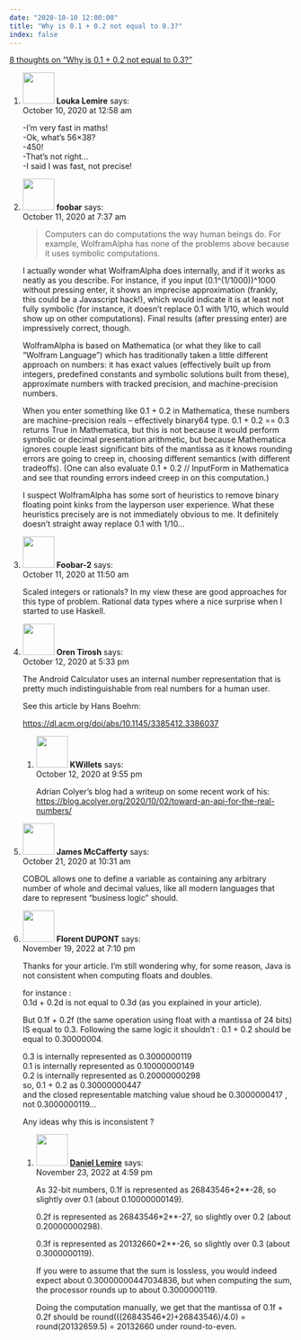 ```yaml
---
date: "2020-10-10 12:00:00"
title: "Why is 0.1 + 0.2 not equal to 0.3?"
index: false
---
```


[8 thoughts on &ldquo;Why is 0.1 + 0.2 not equal to 0.3?&rdquo;](/lemire/blog/2020/10-10-why-is-0-1-0-2-not-equal-to-0-3)

<ol class="comment-list">
<li id="comment-554761" class="comment even thread-even depth-1">
<div class="comment-author vcard">
<img alt src="https://secure.gravatar.com/avatar/c47da5409467699dae2d85ba459e8d75?s=56&#038;d=mm&#038;r=g" srcset="https://secure.gravatar.com/avatar/c47da5409467699dae2d85ba459e8d75?s=112&#038;d=mm&#038;r=g 2x" class="avatar avatar-56 photo" height="56" width="56" decoding="async" /> <b class="fn">Louka Lemire</b> <span class="says">says:</span> </div>
<div class="comment-metadata"><time datetime="2020-10-10T00:58:29+00:00">October 10, 2020 at 12:58 am</time></a> </div>
<div class="comment-content">
<p>-I’m very fast in maths!<br/>
-Ok, what’s 56&#215;38?<br/>
-450!<br/>
-That’s not right&#8230;<br/>
-I said I was fast, not precise!</p>
</div>
</li>
<li id="comment-554864" class="comment odd alt thread-odd thread-alt depth-1">
<div class="comment-author vcard">
<img alt src="https://secure.gravatar.com/avatar/9104ef5e4f029338cf8df36de3ad23d4?s=56&#038;d=mm&#038;r=g" srcset="https://secure.gravatar.com/avatar/9104ef5e4f029338cf8df36de3ad23d4?s=112&#038;d=mm&#038;r=g 2x" class="avatar avatar-56 photo" height="56" width="56" decoding="async" /> <b class="fn">foobar</b> <span class="says">says:</span> </div>
<div class="comment-metadata"><time datetime="2020-10-11T07:37:48+00:00">October 11, 2020 at 7:37 am</time></a> </div>
<div class="comment-content">
<blockquote><p>
Computers can do computations the way human beings do. For example, WolframAlpha has none of the problems above because it uses symbolic computations.
</p></blockquote>
<p>I actually wonder what WolframAlpha does internally, and if it works as neatly as you describe. For instance, if you input (0.1^(1/1000))^1000 without pressing enter, it shows an imprecise approximation (frankly, this could be a Javascript hack!), which would indicate it is at least not fully symbolic (for instance, it doesn&rsquo;t replace 0.1 with 1/10, which would show up on other computations). Final results (after pressing enter) are impressively correct, though.</p>
<p>WolframAlpha is based on Mathematica (or what they like to call &ldquo;Wolfram Language&rdquo;) which has traditionally taken a little different approach on numbers: it has exact values (effectively built up from integers, predefined constants and symbolic solutions built from these), approximate numbers with tracked precision, and machine-precision numbers.</p>
<p>When you enter something like 0.1 + 0.2 in Mathematica, these numbers are machine-precision reals &#8211; effectively binary64 type. 0.1 + 0.2 == 0.3 returns True in Mathematica, but this is not because it would perform symbolic or decimal presentation arithmetic, but because Mathematica ignores couple least significant bits of the mantissa as it knows rounding errors are going to creep in, choosing different semantics (with different tradeoffs). (One can also evaluate 0.1 + 0.2 // InputForm in Mathematica and see that rounding errors indeed creep in on this computation.)</p>
<p>I suspect WolframAlpha has some sort of heuristics to remove binary floating point kinks from the layperson user experience. What these heuristics precisely are is not immediately obvious to me. It definitely doesn&rsquo;t straight away replace 0.1 with 1/10&#8230;</p>
</div>
</li>
<li id="comment-554876" class="comment even thread-even depth-1">
<div class="comment-author vcard">
<img alt src="https://secure.gravatar.com/avatar/c3dc49a179160f2c80b4354cb607e71e?s=56&#038;d=mm&#038;r=g" srcset="https://secure.gravatar.com/avatar/c3dc49a179160f2c80b4354cb607e71e?s=112&#038;d=mm&#038;r=g 2x" class="avatar avatar-56 photo" height="56" width="56" loading="lazy" decoding="async" /> <b class="fn">Foobar-2</b> <span class="says">says:</span> </div>
<div class="comment-metadata"><time datetime="2020-10-11T11:50:51+00:00">October 11, 2020 at 11:50 am</time></a> </div>
<div class="comment-content">
<p>Scaled integers or rationals? In my view these are good approaches for this type of problem. Rational data types where a nice surprise when I started to use Haskell.</p>
</div>
</li>
<li id="comment-554958" class="comment odd alt thread-odd thread-alt depth-1 parent">
<div class="comment-author vcard">
<img alt src="https://secure.gravatar.com/avatar/5e02c014b9ae0d4964d09a998780074f?s=56&#038;d=mm&#038;r=g" srcset="https://secure.gravatar.com/avatar/5e02c014b9ae0d4964d09a998780074f?s=112&#038;d=mm&#038;r=g 2x" class="avatar avatar-56 photo" height="56" width="56" loading="lazy" decoding="async" /> <b class="fn">Oren Tirosh</b> <span class="says">says:</span> </div>
<div class="comment-metadata"><time datetime="2020-10-12T17:33:25+00:00">October 12, 2020 at 5:33 pm</time></a> </div>
<div class="comment-content">
<p>The Android Calculator uses an internal number representation that is pretty much indistinguishable from real numbers for a human user.</p>
<p>See this article by Hans Boehm:</p>
<p><a href="https://dl.acm.org/doi/abs/10.1145/3385412.3386037" rel="nofollow ugc">https://dl.acm.org/doi/abs/10.1145/3385412.3386037</a></p>
</div>
<ol class="children">
<li id="comment-554976" class="comment even depth-2">
<div class="comment-author vcard">
<img alt src="https://secure.gravatar.com/avatar/331059294e89906fef3d785f06820025?s=56&#038;d=mm&#038;r=g" srcset="https://secure.gravatar.com/avatar/331059294e89906fef3d785f06820025?s=112&#038;d=mm&#038;r=g 2x" class="avatar avatar-56 photo" height="56" width="56" loading="lazy" decoding="async" /> <b class="fn">KWillets</b> <span class="says">says:</span> </div>
<div class="comment-metadata"><time datetime="2020-10-12T21:55:57+00:00">October 12, 2020 at 9:55 pm</time></a> </div>
<div class="comment-content">
<p>Adrian Colyer&rsquo;s blog had a writeup on some recent work of his: <a href="https://blog.acolyer.org/2020/10/02/toward-an-api-for-the-real-numbers/" rel="nofollow ugc">https://blog.acolyer.org/2020/10/02/toward-an-api-for-the-real-numbers/</a></p>
</div>
</li>
</ol>
</li>
<li id="comment-555713" class="comment odd alt thread-even depth-1">
<div class="comment-author vcard">
<img alt src="https://secure.gravatar.com/avatar/d86baafa595fec12e4b3492e89a3b736?s=56&#038;d=mm&#038;r=g" srcset="https://secure.gravatar.com/avatar/d86baafa595fec12e4b3492e89a3b736?s=112&#038;d=mm&#038;r=g 2x" class="avatar avatar-56 photo" height="56" width="56" loading="lazy" decoding="async" /> <b class="fn">James McCafferty</b> <span class="says">says:</span> </div>
<div class="comment-metadata"><time datetime="2020-10-21T10:31:03+00:00">October 21, 2020 at 10:31 am</time></a> </div>
<div class="comment-content">
<p>COBOL allows one to define a variable as containing any arbitrary number of whole and decimal values, like all modern languages that dare to represent &ldquo;business logic&rdquo; should.</p>
</div>
</li>
<li id="comment-647574" class="comment even thread-odd thread-alt depth-1 parent">
<div class="comment-author vcard">
<img alt src="https://secure.gravatar.com/avatar/dc5669da9db7f7cef057d344105e5361?s=56&#038;d=mm&#038;r=g" srcset="https://secure.gravatar.com/avatar/dc5669da9db7f7cef057d344105e5361?s=112&#038;d=mm&#038;r=g 2x" class="avatar avatar-56 photo" height="56" width="56" loading="lazy" decoding="async" /> <b class="fn">Florent DUPONT</b> <span class="says">says:</span> </div>
<div class="comment-metadata"><time datetime="2022-11-19T19:10:53+00:00">November 19, 2022 at 7:10 pm</time></a> </div>
<div class="comment-content">
<p>Thanks for your article. I&rsquo;m still wondering why, for some reason, Java is not consistent when computing floats and doubles.</p>
<p>for instance :<br/>
0.1d + 0.2d is not equal to 0.3d (as you explained in your article).</p>
<p>But 0.1f + 0.2f (the same operation using float with a mantissa of 24 bits) IS equal to 0.3. Following the same logic it shouldn&rsquo;t : 0.1 + 0.2 should be equal to 0.30000004.</p>
<p>0.3 is internally represented as 0.3000000119<br/>
0.1 is internally represented as 0.10000000149<br/>
0.2 is internally represented as 0.20000000298<br/>
so, 0.1 + 0.2 as 0.30000000447<br/>
and the closed representable matching value shoud be 0.3000000417 , not 0.3000000119&#8230;</p>
<p>Any ideas why this is inconsistent ?</p>
</div>
<ol class="children">
<li id="comment-647757" class="comment byuser comment-author-lemire bypostauthor odd alt depth-2">
<div class="comment-author vcard">
<img alt src="https://secure.gravatar.com/avatar/2ca999bef9535950f5b84281a4dab006?s=56&#038;d=mm&#038;r=g" srcset="https://secure.gravatar.com/avatar/2ca999bef9535950f5b84281a4dab006?s=112&#038;d=mm&#038;r=g 2x" class="avatar avatar-56 photo" height="56" width="56" loading="lazy" decoding="async" /> <b class="fn"><a href="https://lemire.me/en/" class="url" rel="ugc">Daniel Lemire</a></b> <span class="says">says:</span> </div>
<div class="comment-metadata"><time datetime="2022-11-23T16:59:59+00:00">November 23, 2022 at 4:59 pm</time></a> </div>
<div class="comment-content">
<p>As 32-bit numbers, 0.1f is represented as 26843546*2**-28, so slightly over 0.1 (about 0.10000000149).</p>
<p>0.2f is represented as 26843546*2**-27, so slightly over 0.2 (about 0.20000000298).</p>
<p>0.3f is represented as 20132660*2**-26, so slightly over 0.3 (about 0.3000000119).</p>
<p>If you were to assume that the sum is lossless, you would indeed expect about 0.30000000447034836, but when computing the sum, the processor rounds up to about 0.3000000119.</p>
<p>Doing the computation manually, we get that the mantissa of 0.1f + 0.2f should be round(((26843546*2)+26843546)/4.0) = round(20132659.5) = 20132660 under round-to-even.</p>
</div>
</li>
</ol>
</li>
</ol>
